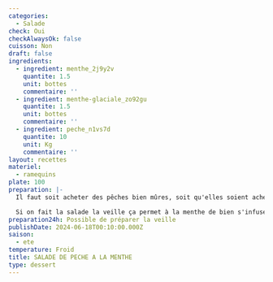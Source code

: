 ```yaml
---
categories:
  - Salade
check: Oui
checkAlwaysOk: false
cuisson: Non
draft: false
ingredients:
  - ingredient: menthe_2j9y2v
    quantite: 1.5
    unit: bottes
    commentaire: ''
  - ingredient: menthe-glaciale_zo92gu
    quantite: 1.5
    unit: bottes
    commentaire: ''
  - ingredient: peche_n1vs7d
    quantite: 10
    unit: Kg
    commentaire: ''
layout: recettes
materiel:
  - ramequins
plate: 100
preparation: |-
  Il faut soit acheter des pêches bien mûres, soit qu'elles soient acheté quelques jours avant.

  Si on fait la salade la veille ça permet à la menthe de bien s'infuser dans les pêches et c'est meilleur.
preparation24h: Possible de préparer la veille
publishDate: 2024-06-18T00:10:00.000Z
saison:
  - ete
temperature: Froid
title: SALADE DE PECHE A LA MENTHE
type: dessert
---
```

